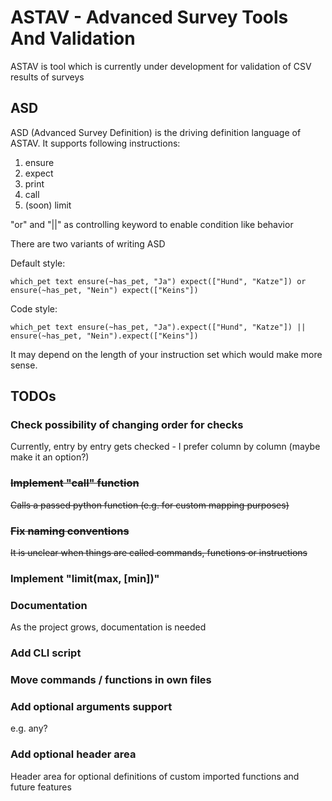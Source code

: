 # ASTAV - Advanced Survey Tools And Validation
ASTAV is tool which is currently under development for validation of CSV results of surveys

## ASD
ASD (Advanced Survey Definition) is the driving definition language of ASTAV.
It supports following instructions:
1. ensure
2. expect
3. print
4. call
5. (soon) limit

"or" and "||" as controlling keyword to enable condition like behavior

There are two variants of writing ASD

Default style:
```
which_pet text ensure(~has_pet, "Ja") expect(["Hund", "Katze"]) or ensure(~has_pet, "Nein") expect(["Keins"])
```
Code style: 
```
which_pet text ensure(~has_pet, "Ja").expect(["Hund", "Katze"]) || ensure(~has_pet, "Nein").expect(["Keins"])
```

It may depend on the length of your instruction set which would make more sense.

## TODOs
### Check possibility of changing order for checks
Currently, entry by entry gets checked - I prefer column by column (maybe make it an option?)
### ~~Implement "call" function~~
~~Calls a passed python function (e.g. for custom mapping purposes)~~
### ~~Fix naming conventions~~
~~It is unclear when things are called commands, functions or instructions~~
### Implement "limit(max, [min])"
### Documentation
As the project grows, documentation is needed
### Add CLI script
### Move commands / functions in own files
### Add optional arguments support
e.g. any?
### Add optional header area 
Header area for optional definitions of custom imported functions and future features